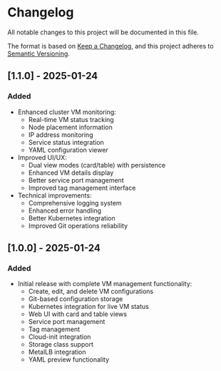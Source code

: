 # Changelog

All notable changes to this project will be documented in this file.

The format is based on [Keep a Changelog](https://keepachangelog.com/en/1.0.0/),
and this project adheres to [Semantic Versioning](https://semver.org/spec/v2.0.0.html).

## [1.1.0] - 2025-01-24

### Added
- Enhanced cluster VM monitoring:
  - Real-time VM status tracking
  - Node placement information
  - IP address monitoring
  - Service status integration
  - YAML configuration viewer
- Improved UI/UX:
  - Dual view modes (card/table) with persistence
  - Enhanced VM details display
  - Better service port management
  - Improved tag management interface
- Technical improvements:
  - Comprehensive logging system
  - Enhanced error handling
  - Better Kubernetes integration
  - Improved Git operations reliability

## [1.0.0] - 2025-01-24

### Added
- Initial release with complete VM management functionality:
  - Create, edit, and delete VM configurations
  - Git-based configuration storage
  - Kubernetes integration for live VM status
  - Web UI with card and table views
  - Service port management
  - Tag management
  - Cloud-init integration
  - Storage class support
  - MetalLB integration
  - YAML preview functionality
